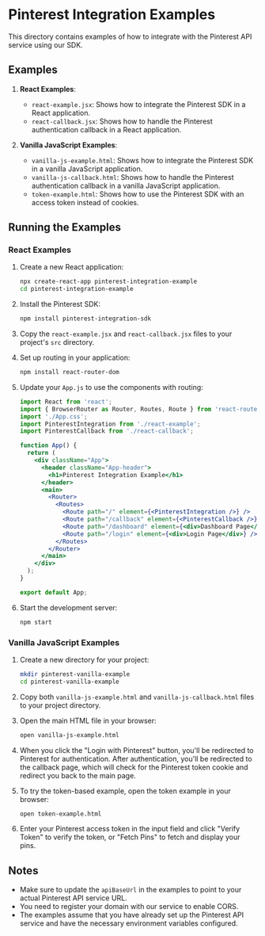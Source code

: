 # Pinterest Integration Examples

This directory contains examples of how to integrate with the Pinterest API service using our SDK.

## Examples

1. **React Examples**:
   - `react-example.jsx`: Shows how to integrate the Pinterest SDK in a React application.
   - `react-callback.jsx`: Shows how to handle the Pinterest authentication callback in a React application.

2. **Vanilla JavaScript Examples**:
   - `vanilla-js-example.html`: Shows how to integrate the Pinterest SDK in a vanilla JavaScript application.
   - `vanilla-js-callback.html`: Shows how to handle the Pinterest authentication callback in a vanilla JavaScript application.
   - `token-example.html`: Shows how to use the Pinterest SDK with an access token instead of cookies.

## Running the Examples

### React Examples

1. Create a new React application:
   ```bash
   npx create-react-app pinterest-integration-example
   cd pinterest-integration-example
   ```

2. Install the Pinterest SDK:
   ```bash
   npm install pinterest-integration-sdk
   ```

3. Copy the `react-example.jsx` and `react-callback.jsx` files to your project's `src` directory.

4. Set up routing in your application:
   ```bash
   npm install react-router-dom
   ```

5. Update your `App.js` to use the components with routing:
   ```jsx
   import React from 'react';
   import { BrowserRouter as Router, Routes, Route } from 'react-router-dom';
   import './App.css';
   import PinterestIntegration from './react-example';
   import PinterestCallback from './react-callback';

   function App() {
     return (
       <div className="App">
         <header className="App-header">
           <h1>Pinterest Integration Example</h1>
         </header>
         <main>
           <Router>
             <Routes>
               <Route path="/" element={<PinterestIntegration />} />
               <Route path="/callback" element={<PinterestCallback />} />
               <Route path="/dashboard" element={<div>Dashboard Page</div>} />
               <Route path="/login" element={<div>Login Page</div>} />
             </Routes>
           </Router>
         </main>
       </div>
     );
   }

   export default App;
   ```

6. Start the development server:
   ```bash
   npm start
   ```

### Vanilla JavaScript Examples

1. Create a new directory for your project:
   ```bash
   mkdir pinterest-vanilla-example
   cd pinterest-vanilla-example
   ```

2. Copy both `vanilla-js-example.html` and `vanilla-js-callback.html` files to your project directory.

3. Open the main HTML file in your browser:
   ```bash
   open vanilla-js-example.html
   ```

4. When you click the "Login with Pinterest" button, you'll be redirected to Pinterest for authentication. After authentication, you'll be redirected to the callback page, which will check for the Pinterest token cookie and redirect you back to the main page.

5. To try the token-based example, open the token example in your browser:
   ```bash
   open token-example.html
   ```

6. Enter your Pinterest access token in the input field and click "Verify Token" to verify the token, or "Fetch Pins" to fetch and display your pins.

## Notes

- Make sure to update the `apiBaseUrl` in the examples to point to your actual Pinterest API service URL.
- You need to register your domain with our service to enable CORS.
- The examples assume that you have already set up the Pinterest API service and have the necessary environment variables configured.
